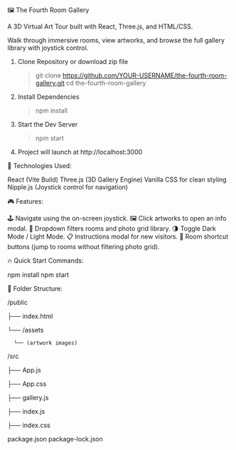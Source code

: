 🖼️ The Fourth Room Gallery 

A 3D Virtual Art Tour built with React, Three.js, and HTML/CSS.

Walk through immersive rooms, view artworks, and browse the full gallery library with joystick control.

1. Clone Repository or download zip file
   
    > git clone https://github.com/YOUR-USERNAME/the-fourth-room-gallery.git
    > cd the-fourth-room-gallery
    
3. Install Dependencies
   
    > npm install
    
5. Start the Dev Server
   
    > npm start
    
7. Project will launch at http://localhost:3000


🧩 Technologies Used:

React (Vite Build)
Three.js (3D Gallery Engine)
Vanilla CSS for clean styling
Nipple.js (Joystick control for navigation)

🎮 Features:

🕹️ Navigate using the on-screen joystick.
🖼️ Click artworks to open an info modal.
📂 Dropdown filters rooms and photo grid library.
🌗 Toggle Dark Mode / Light Mode.
📋 Instructions modal for new visitors.
🚪 Room shortcut buttons (jump to rooms without filtering photo grid).

🔥 Quick Start Commands:

npm install
npm start

 📁 Folder Structure:

   /public
   
  ├── index.html
  
  └── /assets
  
      └── (artwork images)

 /src
 
  ├── App.js
  
  ├── App.css
  
  ├── gallery.js
  
  ├── index.js
  
  ├── index.css

package.json
package-lock.json



